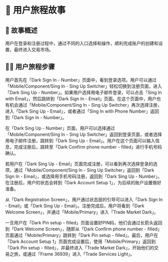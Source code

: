 # 📖 用户旅程故事

## 🎯 故事概述
用户在登录和注册过程中，通过不同的入口选择和操作，顺利完成账户的创建和设置，最终进入交易市场。

## 🚶‍♀️ 用户旅程步骤
用户首先在「Dark Sign In - Number」页面中，看到登录选项。用户可以通过「Mobile/Component/Sing In - Sing Up Switcher」轻松切换到注册页面，进入「Dark Sing Up - Number」。如果用户选择用电子邮件登录，可以点击「Sing In with Email」，然后跳转到「Dark Sign In - Email」页面。在这个页面中，用户也有机会通过「Mobile/Component/Sing In - Sing Up Switcher」再次选择注册，进入「Dark Sing Up - Email」，或者通过「Sing In with Phone Number」返回到「Dark Sign In - Number」。

在「Dark Sing Up - Number」页面，用户可以选择通过「Mobile/Component/Sing In - Sing Up Switcher」返回到登录页面，或者选择用电子邮件注册，跳转到「Dark Sing Up - Email」。用户在这个页面可以输入信息，完成注册后，跳转至「Dark Confirm phone number - filled」进行手机号码确认。

若用户在「Dark Sing Up - Email」页面完成注册，可以看到再次选择登录的选项，通过「Mobile/Component/Sing In - Sing Up Switcher」返回到「Dark Sign In - Email」，或选择用手机号码注册，返回到「Dark Sing Up - Number」。在注册后，用户的状态会转到「Dark Account Setup 1」，为后续的账户设置做好准备。

从「Dark Registration Screen」，用户通过状态层的引导可以进入「Dark Sign In - Email」或「Dark Sing Up - Email」。注册完成后，用户将看到「Dark Welcome Screen」，并通过「Mobile/Primary」进入「Trade Market Dark」。

一旦用户在「Dark Pin setup - filled」页面设置好PIN码，他们会通过长箭头返回到「Dark Welcome Screen」，随即从「Dark Confirm phone number - filled」页面通过「Mobile/Primary」跳转到「Dark Pin setup - filled」。最后，用户在「Dark Account Setup 1」页面完成设置后，使用「Mobile/Primary」返回到「Dark Pin setup - filled」，并最终进入「Trade Market Dark」，开始他们的交易之旅，或通过「Frame 36939」进入「Trade Services Light」。